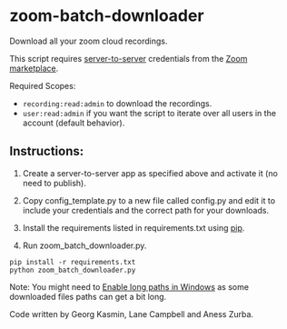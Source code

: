 # zoom-batch-downloader

Download all your zoom cloud recordings.

This script requires [server-to-server](https://developers.zoom.us/docs/internal-apps/) credentials from the [Zoom marketplace](https://marketplace.zoom.us/user/build).

Required Scopes:
- `recording:read:admin` to download the recordings.
- `user:read:admin` if you want the script to iterate over all users in the account (default behavior).
  
## Instructions:

1. Create a server-to-server app as specified above and activate it (no need to publish).

1. Copy config_template.py to a new file called config.py and edit it to include your credentials and the correct path for your downloads.

1. Install the requirements listed in requirements.txt using [pip](https://pip.pypa.io/en/stable/reference/requirement-specifiers/).

1. Run zoom_batch_downloader.py.

```
pip install -r requirements.txt
python zoom_batch_downloader.py
```

Note: You might need to [Enable long paths in Windows](https://learn.microsoft.com/en-us/windows/win32/fileio/maximum-file-path-limitation?tabs=registry#enable-long-paths-in-windows-10-version-1607-and-later) as some downloaded files paths can get a bit long.

Code written by Georg Kasmin, Lane Campbell and Aness Zurba.
